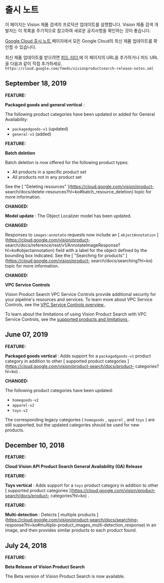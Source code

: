 #  출시 노트

이 페이지는 Vision 제품 검색의 프로덕션 업데이트를 설명합니다. Vision 제품 검색 개발자는 이 목록을 주기적으로 참고하여 새로운
공지사항을 확인하는 것이 좋습니다.

[ Google Cloud 출시 노트 ](https://cloud.google.com/release-notes?hl=ko) 페이지에서 모든
Google Cloud의 최신 제품 업데이트를 확인할 수 있습니다.

최신 제품 업데이트를 받으려면 [ 피드 리더
](https://wikipedia.org/wiki/Comparison_of_feed_aggregators) 에 이 페이지의 URL을
추가하거나 피드 URL을 다음과 같이 직접 추가하세요. `
https://cloud.google.com/feeds/visionproductsearch-release-notes.xml `

##  September 18, 2019

**FEATURE:**

**Packaged goods and general vertical** :

The following product categories have been updated or added for General
Availability:

  * ` packagedgoods-v1 ` (updated) 
  * ` general-v1 ` (added) 

**FEATURE:**

**Batch deletion**

Batch deletion is now offered for the following product types:

  * All products in a specific product set 
  * All products not in any product set 

See the [ "Deleting resources" ](https://cloud.google.com/vision/product-
search/docs/delete-resources?hl=ko#batch_resource_deletion) topic for more
information.

**CHANGED:**

**Model update** : The Object Localizer model has been updated.

**CHANGED:**

Responses to ` images:annotate ` requests now include an [ ` objectAnnotation
` ](https://cloud.google.com/vision/product-
search/docs/reference/rest/v1/AnnotateImageResponse?hl=ko#objectannotation)
field with a label for the object defined by the bounding box indicated. See
the [ "Searching for products" ](https://cloud.google.com/vision/product-
search/docs/searching?hl=ko) topic for more information.

**CHANGED:**

**VPC Service Controls**

Vision Product Search VPC Service Controls provide additional security for
your pipeline's resources and services. To learn more about VPC Service
Controls, see the [ VPC Service Controls overview
](https://cloud.google.com/vpc-service-controls/docs/overview?hl=ko) .

To learn about the limitations of using Vision Product Search with VPC Service
Controls, see the [ supported products and limitations
](https://cloud.google.com/vpc-service-controls/docs/supported-products?hl=ko)
.

##  June 07, 2019

**FEATURE:**

**Packaged goods vertical** : Adds support for a ` packagedgoods-v1 ` product
category in addition to other [ supported product categories
](https://cloud.google.com/vision/product-search/docs/product-
categories?hl=ko) .

**CHANGED:**

The following product categories have been updated:

  * ` homegoods-v2 `
  * ` apparel-v2 `
  * ` toys-v2 `

The corresponding legacy categories ( ` homegoods ` , ` apparel ` , and ` toys
` ) are still supported, but the updated categories should be used for new
products.

##  December 10, 2018

**FEATURE:**

**Cloud Vision API Product Search General Availability (GA) Release**

**FEATURE:**

**Toys vertical** : Adds support for a ` toys ` product category in addition
to other [ supported product categories
](https://cloud.google.com/vision/product-search/docs/product-
categories?hl=ko) .

**FEATURE:**

**Multi-detection** : Detects [ multiple products
](https://cloud.google.com/vision/product-search/docs/searching-
response?hl=ko#multiple-product_images_multi-detection_response) in an image,
and then provides similar products to each product found.

##  July 24, 2018

**FEATURE:**

**Beta Release of Vision Product Search**

The Beta version of Vision Product Search is now available.


